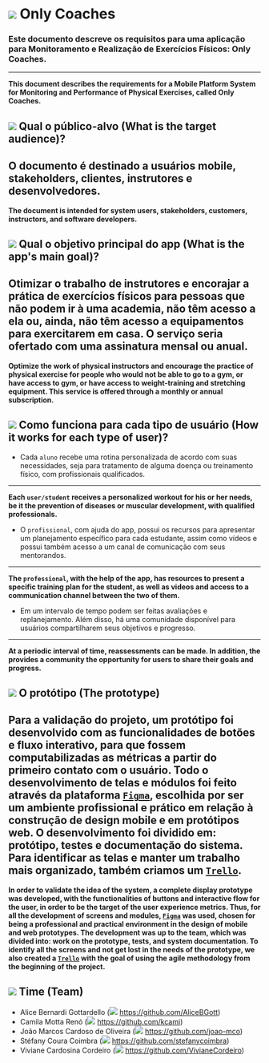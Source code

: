# <img src="https://img.icons8.com/external-wanicon-lineal-color-wanicon/40/null/external-application-business-innovation-wanicon-lineal-color-wanicon.png"/> Only Coaches
### Este documento descreve os requisitos para uma aplicação para Monitoramento e Realização de Exercícios Físicos: Only Coaches.
----
**This document describes the requirements for a Mobile Platform System for Monitoring and Performance of Physical Exercises, called Only Coaches.**


## <img src="https://img.icons8.com/external-flaticons-lineal-color-flat-icons/40/null/external-public-public-relations-agency-flaticons-lineal-color-flat-icons-3.png"/> Qual o público-alvo (What is the target audience)?
O documento é destinado a usuários mobile, stakeholders, clientes, instrutores e desenvolvedores.
----
**The document is intended for system users, stakeholders, customers, instructors, and software developers.**

## <img src="https://img.icons8.com/emoji/40/null/bullseye.png"/> Qual o objetivo principal do app (What is the app's main goal)?
Otimizar o trabalho de instrutores e encorajar a prática de exercícios físicos para pessoas que não podem ir à uma academia, não têm acesso a ela ou, ainda, não têm acesso a equipamentos para exercitarem em casa. O serviço seria ofertado com uma assinatura mensal ou anual.
----
**Optimize the work of physical instructors and encourage the practice of physical exercise for people who would not be able to go to a gym, or have access to gym, or have access to weight-training and stretching equipment. This service is offered through a monthly or annual subscription.**

## <img src="https://img.icons8.com/external-wanicon-lineal-color-wanicon/40/null/external-human-resources-teamwork-wanicon-lineal-color-wanicon.png"/> Como funciona para cada tipo de usuário (How it works for each type of user)?
* Cada `aluno` recebe uma rotina personalizada de acordo com suas necessidades, seja para tratamento de alguma doença ou treinamento físico, com profissionais qualificados.
----
**Each `user/student` receives a personalized workout for his or her needs, be it the prevention of diseases or muscular development, with qualified professionals.**
* O `profissional`, com ajuda do app, possui os recursos para apresentar um planejamento específico para cada estudante, assim como vídeos e possui também acesso a um canal de comunicação com seus mentorandos.
----
**The `professional`, with the help of the app, has resources to present a specific training plan for the student, as well as videos and access to a communication channel between the two of them.**
* Em um intervalo de tempo podem ser feitas avaliações e replanejamento. Além disso, há uma comunidade disponível para usuários compartilharem seus objetivos e progresso.
----
**At a periodic interval of time, reassessments can be made. In addition, the provides a community the opportunity for users to share their goals and progress.**

## <img src="https://img.icons8.com/external-flaticons-lineal-color-flat-icons/40/null/external-prototype-web-development-flaticons-lineal-color-flat-icons.png"/> O protótipo (The prototype)
Para a validação do projeto, um protótipo foi desenvolvido com as funcionalidades de botões e fluxo interativo, para que fossem computabilizadas as métricas a partir do primeiro contato com o usuário.
Todo o desenvolvimento de telas e módulos foi feito através da plataforma [`Figma`](https://www.figma.com/), escolhida por ser um ambiente profissional e prático em relação à construção de design mobile e em protótipos web. O desenvolvimento foi dividido em: protótipo, testes e documentação do sistema. Para identificar as telas e manter um trabalho mais organizado, também criamos um [`Trello`](https://trello.com/).
----
**In order to validate the idea of the system, a complete display prototype was developed, with the functionalities of buttons and interactive flow for the user, in order to be the target of the user experience metrics.
Thus, for all the development of screens and modules, [`Figma`](https://www.figma.com/) was used, chosen for being a professional and practical environment in the design of mobile and web prototypes. The development was up to the team, which was divided into: work on the prototype, tests, and system documentation. To identify all the screens and not get lost in the needs of the prototype, we also created a [`Trello`](https://trello.com/) with the goal of using the agile methodology from the beginning of the project.**

## <img src="https://img.icons8.com/external-kiranshastry-lineal-color-kiranshastry/30/000000/external-developer-coding-kiranshastry-lineal-color-kiranshastry-1.png"/> Time (Team)
* Alice Bernardi Gottardello (<img src="https://img.icons8.com/ios-glyphs/30/000000/github.png"/> https://github.com/AliceBGott)
* Camila Motta Renó (<img src="https://img.icons8.com/ios-glyphs/30/000000/github.png"/> https://github.com/kcami)
* João Marcos Cardoso de Oliveira (<img src="https://img.icons8.com/ios-glyphs/30/000000/github.png"/> https://github.com/joao-mco)
* Stéfany Coura Coimbra (<img src="https://img.icons8.com/ios-glyphs/30/000000/github.png"/> https://github.com/stefanycoimbra)
* Viviane Cardosina Cordeiro (<img src="https://img.icons8.com/ios-glyphs/30/000000/github.png"/> https://github.com/VivianeCordeiro)
